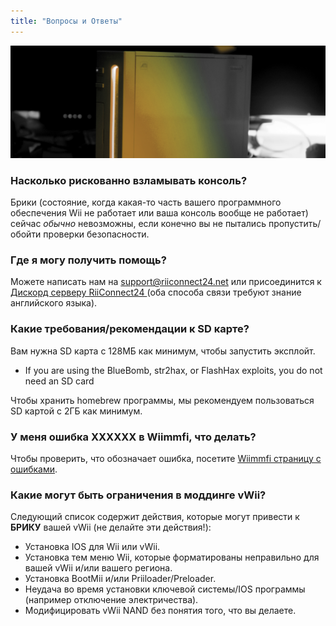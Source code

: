 ```yaml
---
title: "Вопросы и Ответы"
---
```


![Лого RiiConnect24 Wii жёлтый](/images/Wii_Yellow_Gray.jpg)

### Насколько рискованно взламывать консоль?
Брики (состояние, когда какая-то часть вашего программного обеспечения Wii не работает или ваша консоль вообще не работает) сейчас *обычно* невозможны, если конечно вы не пытались пропустить/обойти проверки безопасности.

### Где я могу получить помощь?
Можете написать нам на support@riiconnect24.net или присоединится к [Дискорд серверу RiiConnect24 ](https://discord.gg/b4Y7jfD) (оба способа связи требуют знание английского языка).

### Какие требования/рекомендации к SD карте?
Вам нужна SD карта с 128МБ как минимум, чтобы запустить эксплойт.

- If you are using the BlueBomb, str2hax, or FlashHax exploits, you do not need an SD card

Чтобы хранить homebrew программы, мы рекомендуем пользоваться SD картой с 2ГБ как минимум.

### У меня ошибка XXXXXX в Wiimmfi, что делать?
Чтобы проверить, что обозначает ошибка, посетите [Wiimmfi страницу с ошибками](https://wiimmfi.de/error).

### Какие могут быть ограничения в моддинге vWii?
Следующий список содержит действия, которые могут привести к **БРИКУ** вашей vWii (не делайте эти действия!):
* Установка IOS для Wii или vWii.
* Установка тем меню Wii, которые форматированы неправильно для вашей vWii и/или вашего региона.
* Установка BootMii и/или Priiloader/Preloader.
* Неудача во время установки ключевой системы/IOS программы (например отключение электричества).
* Модифицировать vWii NAND без понятия того, что вы делаете.
